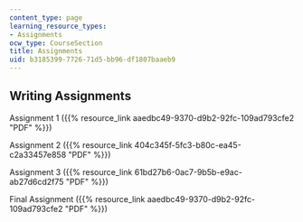 ```yaml
---
content_type: page
learning_resource_types:
- Assignments
ocw_type: CourseSection
title: Assignments
uid: b3185399-7726-71d5-bb96-df1807baaeb9
---
```


Writing Assignments
-------------------

Assignment 1 ({{% resource_link aaedbc49-9370-d9b2-92fc-109ad793cfe2 "PDF" %}})

Assignment 2 ({{% resource_link 404c345f-5fc3-b80c-ea45-c2a33457e858 "PDF" %}})

Assignment 3 ({{% resource_link 61bd27b6-0ac7-9b5b-e9ac-ab27d6cd2f75 "PDF" %}})

Final Assignment ({{% resource_link aaedbc49-9370-d9b2-92fc-109ad793cfe2 "PDF" %}})